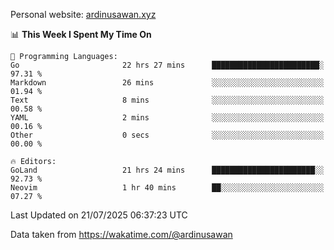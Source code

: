Personal website: [ardinusawan.xyz](https://ardinusawan.xyz)

<!--START_SECTION:waka-->
📊 **This Week I Spent My Time On** 

```text
💬 Programming Languages: 
Go                       22 hrs 27 mins      ████████████████████████░   97.31 % 
Markdown                 26 mins             ░░░░░░░░░░░░░░░░░░░░░░░░░   01.94 % 
Text                     8 mins              ░░░░░░░░░░░░░░░░░░░░░░░░░   00.58 % 
YAML                     2 mins              ░░░░░░░░░░░░░░░░░░░░░░░░░   00.16 % 
Other                    0 secs              ░░░░░░░░░░░░░░░░░░░░░░░░░   00.00 % 

🔥 Editors: 
GoLand                   21 hrs 24 mins      ███████████████████████░░   92.73 % 
Neovim                   1 hr 40 mins        ██░░░░░░░░░░░░░░░░░░░░░░░   07.27 % 
```


 Last Updated on 21/07/2025 06:37:23 UTC
<!--END_SECTION:waka-->
Data taken from https://wakatime.com/@ardinusawan
